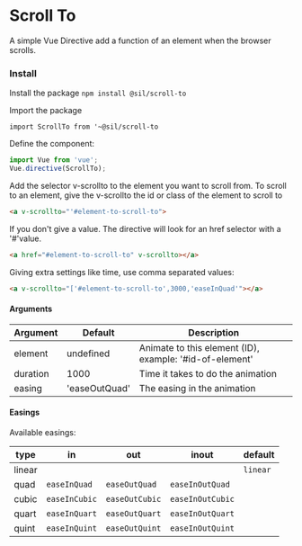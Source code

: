 # Scroll To

A simple Vue Directive add a function of an element when the browser scrolls. 


### Install

Install the package
`npm install @sil/scroll-to`


Import the package

`import ScrollTo from '~@sil/scroll-to`

Define the component:

```js
import Vue from 'vue';
Vue.directive(ScrollTo);
```
Add the selector v-scrollto to the element you want to scroll from.
To scroll to an element, give the v-scrollto the id or class of the element to scroll to

```html
<a v-scrollto="'#element-to-scroll-to">
```

If you don't give a value. The directive will look for an href selector with a '#'value.

```html
<a href="#element-to-scroll-to" v-scrollto></a>
```
Giving extra settings like time, use comma separated values:

```html
<a v-scrollto="['#element-to-scroll-to',3000,'easeInQuad'"></a>
```

#### Arguments

| Argument | Default       | Description                                             |
| -------- | ------------- | ------------------------------------------------------- |
| element  | undefined     | Animate to this element (ID), example: '#id-of-element' |
| duration | 1000          | Time it takes to do the animation                       |
| easing   | 'easeOutQuad' | The easing in the animation                             |


#### Easings

Available easings:

| type   | in            | out            | inout            | default  |
| ------ | ------------- | -------------- | ---------------- | -------- |
| linear |               |                |                  | `linear` |
| quad   | `easeInQuad`  | `easeOutQuad`  | `easeInOutQuad`  |          |
| cubic  | `easeInCubic` | `easeOutCubic` | `easeInOutCubic` |          |
| quart  | `easeInQuart` | `easeOutQuart` | `easeInOutQuart` |          |
| quint  | `easeInQuint` | `easeOutQuint` | `easeInOutQuint` |          |